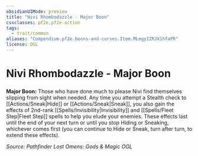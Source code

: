```yaml
---
obsidianUIMode: preview
title: "Nivi Rhombodazzle - Major Boon"
cssclasses: pf2e,pf2e-action
tags:
  - trait/common
aliases: "Compendium.pf2e.boons-and-curses.Item.MLmgyIZRJX1hfaPR"
license: OGL
---
```

# Nivi Rhombodazzle - Major Boon

### 






**Major Boon:** Those who have done much to please Nivi find themselves slipping from sight when needed. Any time you attempt a Stealth check to [[Actions/Sneak|Hide]] or [[Actions/Sneak|Sneak]], you also gain the effects of 2nd-rank [[Spells/Invisibility|Invisibility]] and [[Spells/Fleet Step|Fleet Step]] spells to help you elude your enemies. These effects last until the end of your next turn or until you stop Hiding or Sneaking, whichever comes first (you can continue to Hide or Sneak, turn after turn, to extend these effects).

*Source: Pathfinder Lost Omens: Gods & Magic*
*OGL*